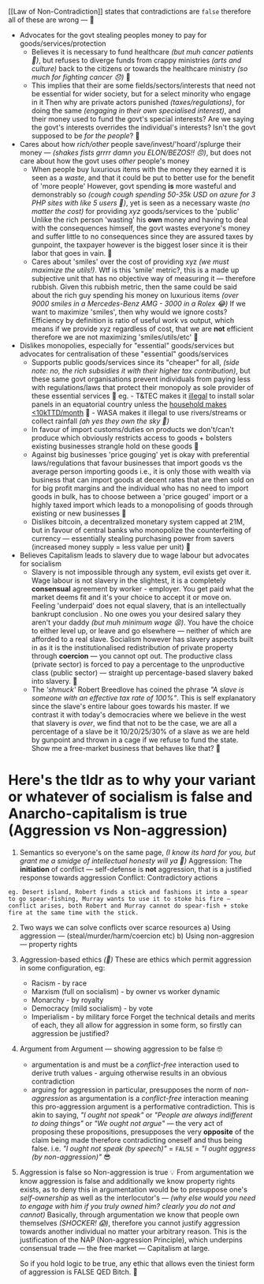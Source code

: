 [[Law of Non-Contradiction]] states that contradictions are `false` therefore all of these are wrong — 🤡

- Advocates for the govt stealing peoples money to pay for goods/services/protection
	- Believes it is necessary to fund healthcare _(but muh cancer patients 🤒)_, but refuses to diverge funds from crappy ministries _(arts and culture)_ back to the citizens or towards the healthcare ministry _(so much for fighting cancer 😞)_ 🤡
	- This implies that their are some fields/sectors/interests that need not be essential for wider society, but for a select minority who engage in it
	  Then why are private actors punished _(taxes/regulations)_, for doing the same _(engaging in their own specialised interest)_, and their money used to fund the govt's special interests? Are we saying the govt's interests overrides the individual's interests? Isn't the govt supposed to be _for the people_? 🤡
- Cares about how _rich/other_ people save/invest/'hoard'/splurge their money — _(*shakes fists* grrrr damn you ELON/BEZOS!! 😠)_, but does not care about how the govt uses _other_ people's money
	- When people buy luxurious items with the money they earned it is seen as a _waste_, and that it could be put to better use for the benefit of 'more people'
	  However, govt spending __is__ more wasteful and demonstrably so _(*cough cough* spending 50-35k USD on azure for 3 PHP sites with like 5 users 🤯)_, yet is seen as a necessary waste _(no matter the cost)_ for providing _xyz_ goods/services to the 'public'
	  Unlike the rich person 'wasting' his **own** money and having to deal with the consequences himself, the govt wastes everyone's money and suffer little to no consequences since they are assured taxes by gunpoint, the taxpayer however is the biggest loser since it is their labor that goes in vain.  🤡
	- Cares about 'smiles' over the cost of providing xyz _(we must maximize the utils!)_. Wtf is this 'smile' metric?, this is a made up subjective unit that has no objective way of measuring it — therefore rubbish. Given this rubbish metric, then the same could be said about the rich guy spending his money on luxurious items _(over 9000 smiles in a Mercedes-Benz AMG - 3000 in a Rolex 😂)_
	  If we want to maximize 'smiles', then why would we ignore costs? Efficiency by definition is ratio of useful work vs output, which means if we provide xyz regardless of cost, that we are __not__ efficient therefore we are not maximizing 'smiles/utils/etc' 🤡
- Dislikes monopolies, especially for "essential" goods/services but advocates for centralisation of these "essential" goods/services
	- Supports public goods/services since its "cheaper" for all, _(side note: no, the rich subsidies it with their higher tax contribution)_, but these same govt organisations prevent individuals from paying less with regulations/laws that protect their monopoly as sole provider of these essential services 🤡
	   eg. 
		   - T&TEC makes it [illegal](https://www.energy.gov.tt/our-business/alternative-energy/renewable-energy-electricity-generation-in-trinidad-and-tobago/) to install solar panels in an equatorial country unless the [household makes <10kTTD/month](https://ttec.co.tt/default/utilities-assistance-program) 🤪
		   - WASA makes it illegal to use rivers/streams or collect rainfall _(ah yes they own the sky 🫡)_
	- In favour of import customs/duties on products we don't/can't produce which obviously restricts access to goods + bolsters existing businesses strangle hold on these goods 🤡
	- Against big businesses 'price gouging' yet is okay with preferential laws/regulations that favour businesses that import goods vs the average person importing goods
	  i.e., it is only those with wealth via business that can import goods at decent rates that are then sold on for big profit margins and the individual who has no need to import goods in bulk, has to choose between a 'price gouged' import or a highly taxed import which leads to a monopolising of goods through existing or new businesses 🤡
	-  Dislikes bitcoin, a decentralized monetary system capped at 21M, but in favour of central banks who monopolize the counterfeiting of currency — essentially stealing purchasing power from savers (increased money supply = less value per unit) 🤡 
- Believes Capitalism leads to slavery due to wage labour but advocates for socialism
	- Slavery is not impossible through any system, evil exists get over it. 
	  Wage labour is not slavery in the slightest, it is a completely **consensual** agreement by worker - employer. You get paid what the market deems fit and it's your choice to accept it or move on. Feeling 'underpaid' does not equal slavery, that is an intellectually bankrupt conclusion . No one owes you your desired salary they aren't your daddy _(but muh minimum wage 😫)_. You have the choice to either level up, or leave and go elsewhere — neither of which are afforded to a real slave. 
	  Socialism however has slavery aspects built in as it is the institutionalised redistribution of private property through **coercion** — you cannot opt out. The productive class (private sector) is forced to pay a percentage to the unproductive class (public sector) — straight up percentage-based slavery baked into slavery. 🤡
	- The _'shmuck'_ Robert Breedlove has coined the phrase _"A slave is someone with an effective tax rate of 100%"_. This is self explanatory since the slave's entire labour goes towards his master. If we contrast it with today's democracies where we believe in the west that slavery is _over_, we find that not to be the case, we are all a percentage of a slave be it 10/20/25/30% of a slave as we are held by gunpoint and thrown in a cage if we refuse to fund the state. Show me a free-market business that behaves like that? 🤡

# Here's the tldr as to why your variant or whatever of socialism is false and Anarcho-capitalism is true (Aggression vs Non-aggression)
1.  Semantics so everyone's on the same page, _(I know its hard for you, but grant me a smidge of intellectual honesty will ya 🥺)_
   Aggression: The **initiation** of conflict — self-defense is **not** aggression, that is a justified response towards aggression
   Conflict: Contradictory actions
```
eg. Desert island, Robert finds a stick and fashions it into a spear to go spear-fishing, Murray wants to use it to stoke his fire — conflict arises, both Robert and Murray cannot do spear-fish + stoke fire at the same time with the stick.
```   
2. Two ways we can solve conflicts over scarce resources
   a) Using aggression — (steal/murder/harm/coercion etc)
   b) Using non-aggresion — property rights
3. Aggression-based ethics _(🤮)_
   These are ethics which permit aggression in some configuration, eg:
   - Racism - by race
   - Marxism (full on socialism) - by owner vs worker dynamic
   - Monarchy - by royalty
   - Democracy (mild socialism) - by vote
   - Imperialism - by military force
   Forget the technical details and merits of each, they all allow for aggression in some form, so firstly can aggression be justified?
4. Argument from Argument — showing aggression to be false 🤓
   - argumentation is and must be a _conflict-free_ interaction used to derive truth values - arguing otherwise results in an obvious contradiction
   - arguing for aggression in particular, presupposes the norm of _non-aggression_ as argumentation is a _conflict-free_ interaction meaning this pro-aggression argument is a performative contradiction. 
     This is akin to saying, _"I ought not speak"_ or _"People are always indifferent to doing things"_ or _"We ought not argue"_ — the very act of proposing these propositions, presupposes the very **opposite** of the claim being made therefore contradicting oneself and thus being false. i.e. _"I ought not speak (by speech)"_ = `FALSE` = _"I ought aggress (by non-aggression)"_  😎
5. Aggression is false so Non-aggression is true 💡
   From argumentation we know aggression is false and additionally we know property rights exists, as to deny this in argumentation would be to presuppose one's _self-ownership_ as well as the interlocutor's — _(why else would you need to engage with him if you truly owned him? clearly you do not and cannot)_ 
   Basically, through argumentation we know that people own themselves _(SHOCKER! 😱)_, therefore you cannot justify aggression towards another individual no matter your arbitrary reason.
   This is the justification of the NAP (Non-aggression Principle), which underpins consensual trade — the free market — Capitalism at large. 
   
   So if you hold logic to be true, any ethic that allows even the tiniest form of aggression is FALSE
   QED Bitch. 🖕 


